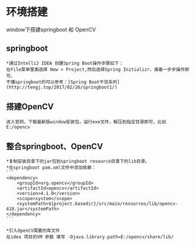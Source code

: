 # 环境搭建
window下搭建springboot 和 OpenCV
## springboot

	*通过IntelliJ IDEA 创建Spring Boot操作步骤如下：
	在File菜单里面选择 New > Project,然后选择Spring Initializr，接着一步步操作即可。
	不懂springboot的可以参考：[Spring Boot干货系列](http://tengj.top/2017/02/26/springboot1/) 

## 搭建OpenCV
	进入官网，下载最新版window安装包，运行exe文件，解压到指定目录即可，比如 E:/opencv


## 整合springboot、OpenCV
	*复制安装目录下的jar包到springboot resource目录下的lib目录。
	*在springboot pom.xml文件中添加依赖：
	```
	<dependency>
		<groupId>org.opencv</groupId>
		<artifactId>opencv</artifactId>
		<version>4.1.0</version>
		<scope>system</scope>
		<systemPath>${project.basedir}/src/main/resources/lib/opencv-410.jar</systemPath>
	</dependency>
	```

	*引入OpenCV需要的库文件
	在idea 项目的VM 参数 填写 -Djava.library.path=E:/opencv/share/lib/
